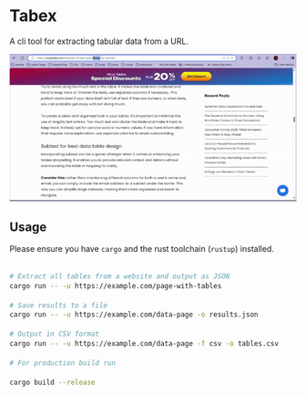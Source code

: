 # Tabex

A cli tool for extracting tabular data from a URL.

![Demo](demo.gif)

## Usage
Please ensure you have `cargo` and the rust toolchain (`rustup`) installed.

```bash

# Extract all tables from a website and output as JSON
cargo run -- -u https://example.com/page-with-tables

# Save results to a file
cargo run -- -u https://example.com/data-page -o results.json

# Output in CSV format
cargo run -- -u https://example.com/data-page -f csv -o tables.csv

# For production build run

cargo build --release
```
